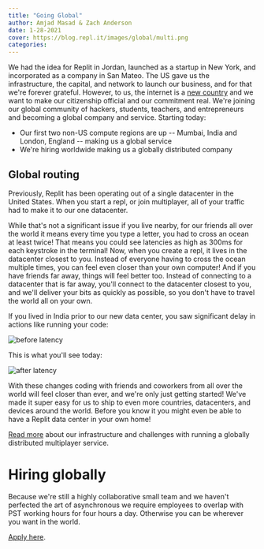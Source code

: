 ```yaml
---
title: "Going Global"
author: Amjad Masad & Zach Anderson
date: 1-28-2021
cover: https://blog.repl.it/images/global/multi.png
categories: 
---
```


We had the idea for Replit in Jordan, launched as a startup in New York, and incorporated as a company in San Mateo. The US gave us the infrastructure, the capital, and network to launch our business, and for that we're forever grateful. However, to us, the internet is a [new country](https://www.eff.org/cyberspace-independence) and we want to make our citizenship official and our commitment real. We're joining our global community of hackers, students, teachers, and entrepreneurs and becoming a global company and service. Starting today:
 
- Our first two non-US compute regions are up --  Mumbai, India and London, England -- making us a global service
- We're hiring worldwide making us a globally distributed company

## Global routing

Previously, Replit has been operating out of a single datacenter in
the United States. When you start a repl, or join multiplayer, all
of your traffic had to make it to our one datacenter.

While that's not a significant issue if you live nearby, for our
friends all over the world it means every time you type a letter,
you had to cross an ocean at least twice! That means you could see
latencies as high as 300ms for each keystroke in the terminal! Now, when you create
a repl, it lives in the datacenter closest to you. Instead of
everyone having to cross the ocean multiple times, you can feel even
closer than your own computer! And if you have friends far away, things
will feel better too. Instead of connecting to a datacenter that is
far away, you'll connect to the datacenter closest to you, and
we'll deliver your bits as quickly as possible,
so you don't have to travel the world all on your own.

If you lived in India prior to our new data center, you saw significant delay in actions like running your code:

![before latency](https://blog.repl.it/images/global/before.gif)

This is what you'll see today:

![after latency](https://blog.repl.it/images/global/after.gif)

With these changes coding with friends and coworkers from all
over the world will feel closer than ever, and we're only just
getting started! We've made it super easy for us to ship to even
more countries, datacenters, and devices around the world. Before you
know it you might even be able to have a Replit data center in your
own home!

[Read more](https://blog.repl.it/killing-containers-at-scale) about our infrastructure and challenges with running a globally distributed multiplayer service.

# Hiring globally

Because we're still a highly collaborative small team and we haven't perfected the art of asynchronous we require employees to overlap with PST working hours for four hours a day. Otherwise you can be wherever you want in the world. 

[Apply here](https://repl.it/careers). 